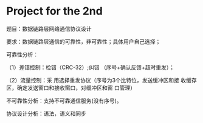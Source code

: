 # Project for the 2nd

题目：数据链路层网络通信协议设计 

 要求：数据链路层通信的可靠性，非可靠性；具体用户自己选择； 

 可靠性分析：

 （1）差错控制：检错（CRC-32）;纠错 （序号+确认反馈+超时重发）；

 （2）流量控制：采 用选择重发协议（序号为3个比特位，发送缓冲区和接 收缓存区，确定发送窗口和接收窗口，对缓冲区和窗 口管理）

 不可靠性分析：支持不可靠通信服务(没有序号)。 
 
 协议设计分析：语法，语义和同步